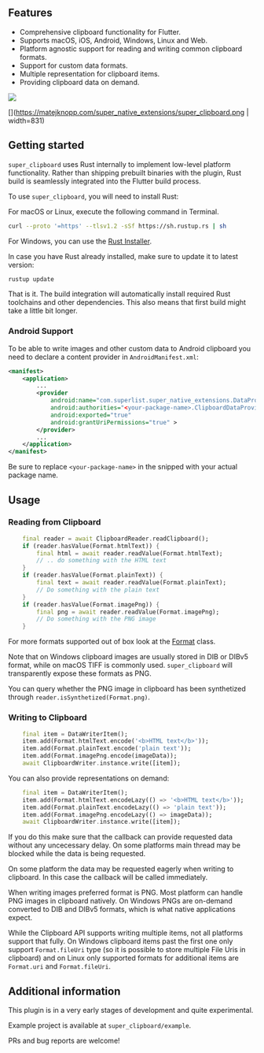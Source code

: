 ## Features

- Comprehensive clipboard functionality for Flutter.
- Supports macOS, iOS, Android, Windows, Linux and Web.
- Platform agnostic support for reading and writing common clipboard formats.
- Support for custom data formats.
- Multiple representation for clipboard items.
- Providing clipboard data on demand.

<img src="https://matejknopp.com/super_native_extensions/super_clipboard.png" style="max-width: 831px;"/>

[](https://matejknopp.com/super_native_extensions/super_clipboard.png | width=831)

## Getting started

`super_clipboard` uses Rust internally to implement low-level platform functionality. Rather than shipping prebuilt binaries with the plugin, Rust build is seamlessly integrated into the Flutter build process.

To use `super_clipboard`, you will need to install Rust:

For macOS or Linux, execute the following command in Terminal.
```bash
curl --proto '=https' --tlsv1.2 -sSf https://sh.rustup.rs | sh
```
For Windows, you can use the [Rust Installer](https://static.rust-lang.org/rustup/dist/x86_64-pc-windows-msvc/rustup-init.exe).

In case you have Rust already installed, make sure to update it to latest version:

```bash
rustup update
```

That is it. The build integration will automatically install required Rust toolchains and other dependencies. This also means that first build might take a little bit longer.

### Android Support

To be able to write images and other custom data to Android clipboard you need
to declare a content provider in `AndroidManifest.xml`:

```xml
<manifest>
    <application>
        ...
        <provider
            android:name="com.superlist.super_native_extensions.DataProvider"
            android:authorities="<your-package-name>.ClipboardDataProvider"
            android:exported="true"
            android:grantUriPermissions="true" >
        </provider>
        ...
    </application>
</manifest>
```
Be sure to replace `<your-package-name>` in the snipped with your actual package name.

## Usage

### Reading from Clipboard

```dart
    final reader = await ClipboardReader.readClipboard();
    if (reader.hasValue(Format.htmlText)) {
        final html = await reader.readValue(Format.htmlText);
        // .. do something with the HTML text
    }
    if (reader.hasValue(Format.plainText)) {
        final text = await reader.readValue(Format.plainText);
        // Do something with the plain text
    }
    if (reader.hasValue(Format.imagePng)) {
        final png = await reader.readValue(Format.imagePng);
        // Do something with the PNG image
    }
```

For more formats supported out of box look at the [Format](lib/src/standard_formats.dart) class.

Note that on Windows clipboard images are usually stored in DIB or DIBv5 format, while on macOS TIFF is commonly used. `super_clipboard` will transparently expose these formats as PNG.

You can query whether the PNG image in clipboard has been synthetized through `reader.isSynthetized(Format.png)`.

### Writing to Clipboard

```dart
    final item = DataWriterItem();
    item.add(Format.htmlText.encode('<b>HTML text</b>'));
    item.add(Format.plainText.encode('plain text'));
    item.add(Format.imagePng.encode(imageData));
    await ClipboardWriter.instance.write([item]);
```

You can also provide representations on demand:

```dart
    final item = DataWriterItem();
    item.add(Format.htmlText.encodeLazy(() => '<b>HTML text</b>'));
    item.add(Format.plainText.encodeLazy(() => 'plain text'));
    item.add(Format.imagePng.encodeLazy(() => imageData));
    await ClipboardWriter.instance.write([item]);
```

If you do this make sure that the callback can provide requested data without any uncecessary delay. On some platforms main thread may be blocked while the data is being requested.

On some platform the data may be requested eagerly when writing to clipboard. In this case the callback will be called immediately.

When writing images preferred format is PNG. Most platform can handle PNG images in clipboard natively. On Windows PNGs are on-demand converted to DIB and DIBv5 formats, which is what native applications expect.

While the Clipboard API supports writing multiple items, not all platforms support that fully. On Windows clipboard items past the first one only support `Format.fileUri` type (so it is possible to store multiple File Uris in clipboard) and on Linux only supported formats for additional items are `Format.uri` and `Format.fileUri`.

## Additional information

This plugin is in a very early stages of development and quite experimental.

Example project is available at `super_clipboard/example`.

PRs and bug reports are welcome!
